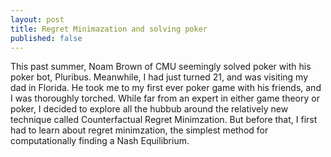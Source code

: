 ```yaml
---
layout: post
title: Regret Minimazation and solving poker
published: false
---
```


This past summer, Noam Brown of CMU seemingly solved poker with his poker bot, Pluribus. Meanwhile, I had just turned 21, and was visiting my dad in Florida. He took me to my first ever poker game with his friends, and I was thoroughly torched. While far from an expert in either game theory or poker, I decided to explore all the hubbub around the relatively new technique called Counterfactual Regret Minimzation. But before that, I first had to learn about regret minimzation, the simplest method for computationally finding a Nash Equilibrium. 


